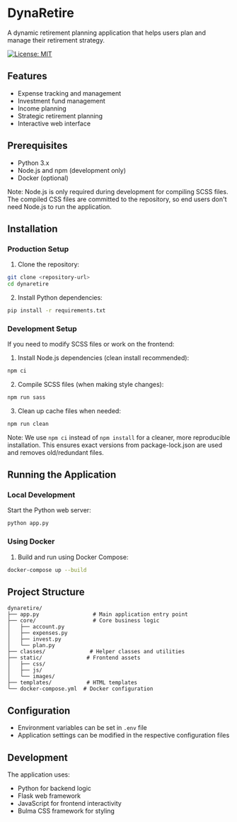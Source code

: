 # DynaRetire

A dynamic retirement planning application that helps users plan and manage their retirement strategy.

[![License: MIT](https://img.shields.io/badge/License-MIT-yellow.svg)](LICENSE)

## Features

- Expense tracking and management
- Investment fund management
- Income planning
- Strategic retirement planning
- Interactive web interface

## Prerequisites

- Python 3.x
- Node.js and npm (development only)
- Docker (optional)

Note: Node.js is only required during development for compiling SCSS files. The compiled CSS files are committed to the repository, so end users don't need Node.js to run the application.

## Installation

### Production Setup

1. Clone the repository:
```bash
git clone <repository-url>
cd dynaretire
```

2. Install Python dependencies:
```bash
pip install -r requirements.txt
```

### Development Setup

If you need to modify SCSS files or work on the frontend:

1. Install Node.js dependencies (clean install recommended):
```bash
npm ci
```

2. Compile SCSS files (when making style changes):
```bash
npm run sass
```

3. Clean up cache files when needed:
```bash
npm run clean
```

Note: We use `npm ci` instead of `npm install` for a cleaner, more reproducible installation. This ensures exact versions from package-lock.json are used and removes old/redundant files.

## Running the Application

### Local Development

Start the Python web server:
```bash
python app.py
```

### Using Docker

1. Build and run using Docker Compose:
```bash
docker-compose up --build
```

## Project Structure

```
dynaretire/
├── app.py                 # Main application entry point
├── core/                  # Core business logic
│   ├── account.py
│   ├── expenses.py
│   ├── invest.py
│   └── plan.py
├── classes/              # Helper classes and utilities
├── static/              # Frontend assets
│   ├── css/
│   ├── js/
│   └── images/
├── templates/           # HTML templates
└── docker-compose.yml  # Docker configuration
```

## Configuration

- Environment variables can be set in `.env` file
- Application settings can be modified in the respective configuration files

## Development

The application uses:
- Python for backend logic
- Flask web framework
- JavaScript for frontend interactivity
- Bulma CSS framework for styling
